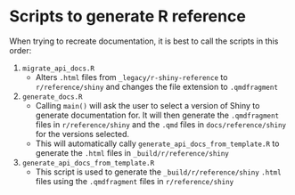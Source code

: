 # Scripts to generate R reference

When trying to recreate documentation, it is best to call the scripts in this order:

1. `migrate_api_docs.R`
   * Alters `.html` files from `_legacy/r-shiny-reference` to `r/reference/shiny` and changes the file extension to `.qmdfragment`
2. `generate_docs.R`
   * Calling `main()` will ask the user to select a version of Shiny to generate documentation for. It will then generate the `.qmdfragment` files in `r/reference/shiny` and the `.qmd` files in `docs/reference/shiny` for the versions selected.
   * This will automatically cally `generate_api_docs_from_template.R` to generate the `.html` files in `_build/r/reference/shiny`
3. `generate_api_docs_from_template.R`
   * This script is used to generate the `_build/r/reference/shiny` `.html` files using the `.qmdfragment` files in `r/reference/shiny`
